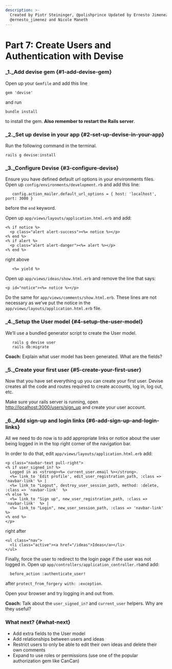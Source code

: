 ```yaml
---
description: >-
  Created by Piotr Steininger, @polishprince Updated by Ernesto Jimenez,
  @ernesto_jimenez and Nicole Maneth
---
```


# Part 7: Create Users and Authentication with Devise

### _1._Add devise gem {#1-add-devise-gem}

Open up your `Gemfile` and add this line

```text
gem 'devise'
```

and run

```text
bundle install
```

to install the gem. **Also remember to restart the Rails server**.

### _2._Set up devise in your app {#2-set-up-devise-in-your-app}

Run the following command in the terminal.

```text
rails g devise:install
```

### _3._Configure Devise {#3-configure-devise}

Ensure you have defined default url options in your environments files. Open up `config/environments/development.rb` and add this line:

```text
   config.action_mailer.default_url_options = { host: 'localhost', port: 3000 }
```

before the `end` keyword.

Open up `app/views/layouts/application.html.erb` and add:

```text
<% if notice %>
  <p class="alert alert-success"><%= notice %></p>
<% end %>
<% if alert %>
  <p class="alert alert-danger"><%= alert %></p>
<% end %>
```

right above

```text
   <%= yield %>
```

Open up `app/views/ideas/show.html.erb` and remove the line that says:

```text
<p id="notice"><%= notice %></p>
```

Do the same for `app/views/comments/show.html.erb`. These lines are not necessary as we’ve put the notice in the `app/views/layouts/application.html.erb` file.

### _4._Setup the User model {#4-setup-the-user-model}

We’ll use a bundled generator script to create the User model.

```text
   rails g devise user
   rails db:migrate
```

**Coach:** Explain what user model has been generated. What are the fields?

### _5._Create your first user {#5-create-your-first-user}

Now that you have set everything up you can create your first user. Devise creates all the code and routes required to create accounts, log in, log out, etc.

Make sure your rails server is running, open [http://localhost:3000/users/sign\_up](http://localhost:3000/users/sign_up) and create your user account.

### _6._Add sign-up and login links {#6-add-sign-up-and-login-links}

All we need to do now is to add appropriate links or notice about the user being logged in in the top right corner of the navigation bar.

In order to do that, edit `app/views/layouts/application.html.erb` add:

```text
<p class="navbar-text pull-right">
<% if user_signed_in? %>
  Logged in as <strong><%= current_user.email %></strong>.
  <%= link_to 'Edit profile', edit_user_registration_path, :class => 'navbar-link' %> |
  <%= link_to "Logout", destroy_user_session_path, method: :delete, :class => 'navbar-link'  %>
<% else %>
  <%= link_to "Sign up", new_user_registration_path, :class => 'navbar-link'  %> |
  <%= link_to "Login", new_user_session_path, :class => 'navbar-link'  %>
<% end %>
</p>
```

right after

```text
<ul class="nav">
  <li class="active"><a href="/ideas">Ideas</a></li>
</ul>
```

Finally, force the user to redirect to the login page if the user was not logged in. Open up `app/controllers/application_controller.rb`and add:

```text
  before_action :authenticate_user!
```

after `protect_from_forgery with: :exception`.

Open your browser and try logging in and out from.

**Coach:** Talk about the `user_signed_in?` and `current_user` helpers. Why are they useful?

### What next? {#what-next}

* Add extra fields to the User model
* Add relationships between users and ideas
* Restrict users to only be able to edit their own ideas and delete their own comments
* Expand to use roles or permissions \(use one of the popular authorization gem like CanCan\)

